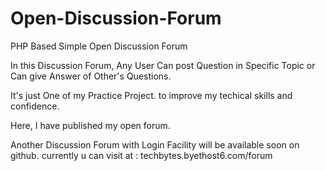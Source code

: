 Open-Discussion-Forum
=====================

PHP Based Simple Open Discussion Forum

In this Discussion Forum,
Any User Can post Question in Specific Topic or Can give Answer of Other's Questions.

It's just One of my Practice Project.
to improve my techical skills and confidence.

Here,
I have published my open forum.

Another Discussion Forum with Login Facility will be available soon on github.
currently u can visit at : techbytes.byethost6.com/forum

